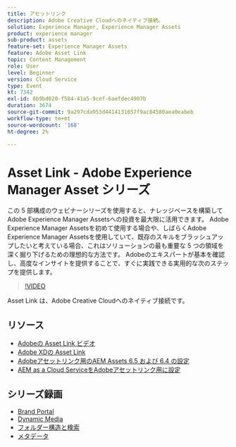 ```yaml
---
title: アセットリンク
description: Adobe Creative Cloudへのネイティブ接続。
solution: Experience Manager, Experience Manager Assets
product: experience manager
sub-product: assets
feature-set: Experience Manager Assets
feature: Adobe Asset Link
topic: Content Management
role: User
level: Beginner
version: Cloud Service
type: Event
kt: 7342
exl-id: 8b9bd020-f584-41a5-9cef-6aefdec4907b
duration: 3674
source-git-commit: 9a297cda953d4414131657f9ac84580aea0eabeb
workflow-type: tm+mt
source-wordcount: '168'
ht-degree: 2%

---
```


# Asset Link - Adobe Experience Manager Asset シリーズ

この 5 部構成のウェビナーシリーズを使用すると、ナレッジベースを構築してAdobe Experience Manager Assetsへの投資を最大限に活用できます。 Adobe Experience Manager Assetsを初めて使用する場合や、しばらくAdobe Experience Manager Assetsを使用していて、既存のスキルをブラッシュアップしたいと考えている場合、これはソリューションの最も重要な 5 つの領域を深く掘り下げるための理想的な方法です。 Adobeのエキスパートが基本を確認し、高度なインサイトを提供することで、すぐに実践できる実用的な次のステップを提供します。

>[!VIDEO](https://video.tv.adobe.com/v/332127/?quality=12&learn=on&hidetitle=true)

Asset Link は、Adobe Creative Cloudへのネイティブ接続です。

## リソース

* [Adobeの Asset Link ビデオ ](https://experienceleague.adobe.com/docs/experience-manager-learn/assets/adobe-asset-link/launch-adobe-asset-link.html?lang=ja)
* [Adobe XDの Asset Link](https://helpx.adobe.com/enterprise/admin-guide.html/enterprise/using/adobe-asset-link-for-xd.ug.html)
* [Adobeアセットリンク用のAEM Assets 6.5 および 6.4 の設定 ](https://helpx.adobe.com/enterprise/using/configure-aem-assets-6-for-asset-link.html)
* [AEM as a Cloud ServiceをAdobeアセットリンク用に設定 ](https://helpx.adobe.com/enterprise/admin-guide.html/enterprise/using/configure-aem-assets-for-asset-link.ug.html)

## シリーズ録画

* [Brand Portal](brand-portal.md)
* [Dynamic Media](dynamic-media.md)
* [フォルダー構造と検索](folder-structure-search.md)
* [メタデータ](metadata.md)
